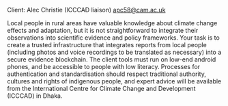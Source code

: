 Client: Alec Christie (ICCCAD liaison) <apc58@cam.ac.uk>

Local people in rural areas have valuable knowledge about climate change
effects and adaptation, but it is not straightforward to integrate their
observations into scientific evidence and policy frameworks. Your task
is to create a trusted infrastructure that integrates reports from local
people (including photos and voice recordings to be translated as
necessary) into a secure evidence blockchain. The client tools must run
on low-end android phones, and be accessible to people with low
literacy. Processes for authentication and standardisation should
respect traditional authority, cultures and rights of indigenous people,
and expert advice will be available from the International Centre for
Climate Change and Development (ICCCAD) in Dhaka.